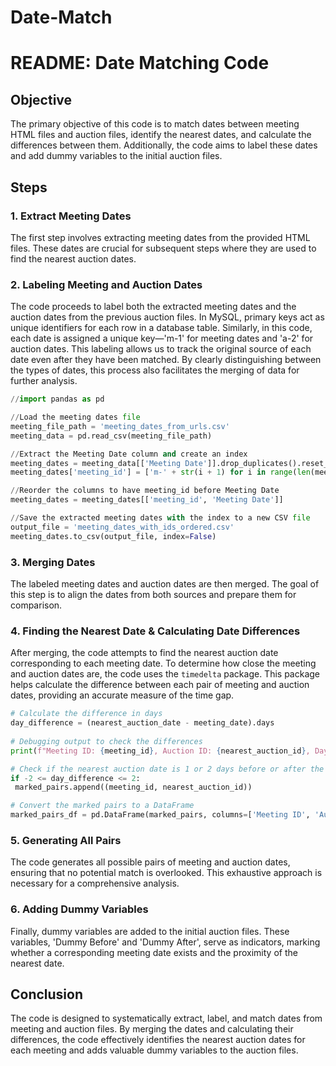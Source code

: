 # Date-Match

<!DOCTYPE html>
<html lang="en">
<head>
    <meta charset="UTF-8">
    <meta name="viewport" content="width=device-width, initial-scale=1.0">
    
</head>
<body>

<h1>README: Date Matching Code</h1>

<h2>Objective</h2>
<p>The primary objective of this code is to match dates between meeting HTML files and auction files, identify the nearest dates, and calculate the differences between them. Additionally, the code aims to label these dates and add dummy variables to the initial auction files.</p>

<h2>Steps</h2>

<h3>1. Extract Meeting Dates</h3>
<p>The first step involves extracting meeting dates from the provided HTML files. These dates are crucial for subsequent steps where they are used to find the nearest auction dates.</p>

<h3>2. Labeling Meeting and Auction Dates</h3>
<p>The code proceeds to label both the extracted meeting dates and the auction dates from the previous auction files. In MySQL, primary keys act as unique identifiers for each row in a database table. Similarly, in this code, each date is assigned a unique key—'m-1' for meeting dates and 'a-2' for auction dates. This labeling allows us to track the original source of each date even after they have been matched. By clearly distinguishing between the types of dates, this process also facilitates the merging of data for further analysis.</p>

```python
//import pandas as pd

//Load the meeting dates file
meeting_file_path = 'meeting_dates_from_urls.csv'
meeting_data = pd.read_csv(meeting_file_path)

//Extract the Meeting Date column and create an index
meeting_dates = meeting_data[['Meeting Date']].drop_duplicates().reset_index(drop=True)
meeting_dates['meeting_id'] = ['m-' + str(i + 1) for i in range(len(meeting_dates))]

//Reorder the columns to have meeting_id before Meeting Date
meeting_dates = meeting_dates[['meeting_id', 'Meeting Date']]

//Save the extracted meeting dates with the index to a new CSV file
output_file = 'meeting_dates_with_ids_ordered.csv'
meeting_dates.to_csv(output_file, index=False)
```

<h3>3. Merging Dates</h3>
<p>The labeled meeting dates and auction dates are then merged. The goal of this step is to align the dates from both sources and prepare them for comparison.</p>

<h3>4. Finding the Nearest Date & Calculating Date Differences</h3>
<p>After merging, the code attempts to find the nearest auction date corresponding to each meeting date. To determine how close the meeting and auction dates are, the code uses the <code>timedelta</code> package. This package helps calculate the difference between each pair of meeting and auction dates, providing an accurate measure of the time gap.</p>

```python
# Calculate the difference in days
day_difference = (nearest_auction_date - meeting_date).days
    
# Debugging output to check the differences
print(f"Meeting ID: {meeting_id}, Auction ID: {nearest_auction_id}, Day Difference: {day_difference}")

# Check if the nearest auction date is 1 or 2 days before or after the meeting date
if -2 <= day_difference <= 2:
 marked_pairs.append((meeting_id, nearest_auction_id))

# Convert the marked pairs to a DataFrame
marked_pairs_df = pd.DataFrame(marked_pairs, columns=['Meeting ID', 'Auction ID'])
```
<h3>5. Generating All Pairs</h3>
<p>The code generates all possible pairs of meeting and auction dates, ensuring that no potential match is overlooked. This exhaustive approach is necessary for a comprehensive analysis.</p>

<h3>6. Adding Dummy Variables</h3>
<p>Finally, dummy variables are added to the initial auction files. These variables, 'Dummy Before' and 'Dummy After', serve as indicators, marking whether a corresponding meeting date exists and the proximity of the nearest date.</p>

<h2>Conclusion</h2>
<p>The code is designed to systematically extract, label, and match dates from meeting and auction files. By merging the dates and calculating their differences, the code effectively identifies the nearest auction dates for each meeting and adds valuable dummy variables to the auction files.</p>

</body>
</html>
